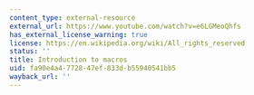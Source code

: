 ```yaml
---
content_type: external-resource
external_url: https://www.youtube.com/watch?v=e6LGMeoQhfs
has_external_license_warning: true
license: https://en.wikipedia.org/wiki/All_rights_reserved
status: ''
title: Introduction to macros
uid: fa90e4a4-7728-47ef-833d-b55940541bb5
wayback_url: ''
---
```

